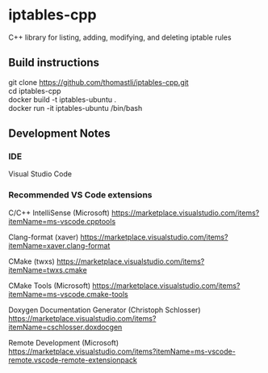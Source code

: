 # iptables-cpp

C++ library for listing, adding, modifying, and deleting iptable rules

## Build instructions

git clone https://github.com/thomastli/iptables-cpp.git \
cd iptables-cpp \
docker build -t iptables-ubuntu . \
docker run -it iptables-ubuntu /bin/bash

## Development Notes

### IDE

Visual Studio Code

### Recommended VS Code extensions

C/C++ IntelliSense (Microsoft)
https://marketplace.visualstudio.com/items?itemName=ms-vscode.cpptools

Clang-format (xaver)
https://marketplace.visualstudio.com/items?itemName=xaver.clang-format

CMake (twxs)
https://marketplace.visualstudio.com/items?itemName=twxs.cmake

CMake Tools (Microsoft)
https://marketplace.visualstudio.com/items?itemName=ms-vscode.cmake-tools

Doxygen Documentation Generator (Christoph Schlosser)
https://marketplace.visualstudio.com/items?itemName=cschlosser.doxdocgen

Remote Development (Microsoft)
https://marketplace.visualstudio.com/items?itemName=ms-vscode-remote.vscode-remote-extensionpack
